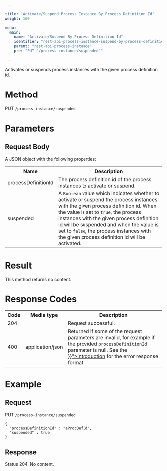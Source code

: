 ```yaml
---

title: 'Activate/Suspend Process Instance By Process Definition Id'
weight: 160

menu:
  main:
    name: "Activate/Suspend By Process Definition Id"
    identifier: "rest-api-process-instance-suspend-by-process-definition-id"
    parent: "rest-api-process-instance"
    pre: "PUT `/process-instance/suspended`"

---
```



Activates or suspends process instances with the given process definition id.

# Method

PUT `/process-instance/suspended`

# Parameters

## Request Body

A JSON object with the following properties:

<table class="table table-striped">
  <tr>
    <th>Name</th>
    <th>Description</th>
  </tr>
  <tr>
    <td>processDefinitionId</td>
    <td>The process definition id of the process instances to activate or suspend.</td>
  </tr>  
  <tr>
    <td>suspended</td>
    <td>A <code>Boolean</code> value which indicates whether to activate or suspend the process instances with the given process definition id. When the value is set to <code>true</code>, the process instances with the given process definition id will be suspended and when the value is set to <code>false</code>, the process instances with the given process definition id will be activated.</td>
  </tr>
</table>


# Result

This method returns no content.

  
# Response Codes

<table class="table table-striped">
  <tr>
    <th>Code</th>
    <th>Media type</th>
    <th>Description</th>
  </tr>
  <tr>
    <td>204</td>
    <td></td>
    <td>Request successful.</td>
  </tr>
  <tr>
    <td>400</td>
    <td>application/json</td>
    <td>Returned if some of the request parameters are invalid, for example if the provided <code>processDefinitionId</code> parameter is null. See the <a href="{{< relref "reference/rest/overview/index.md#error-handling" >}}">Introduction</a> for the error response format.</td>
  </tr>
</table>

  
# Example

## Request

PUT `/process-instance/suspended`
  
    {
      "processDefinitionId" : "aProcDefId",
      "suspended" : true
    }
     
## Response
    
Status 204. No content.
